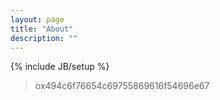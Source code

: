 ```yaml
---
layout: page
title: "About"
description: ""
---
```

{% include JB/setup %}



>ox494c6f76654c69755869616f54696e67